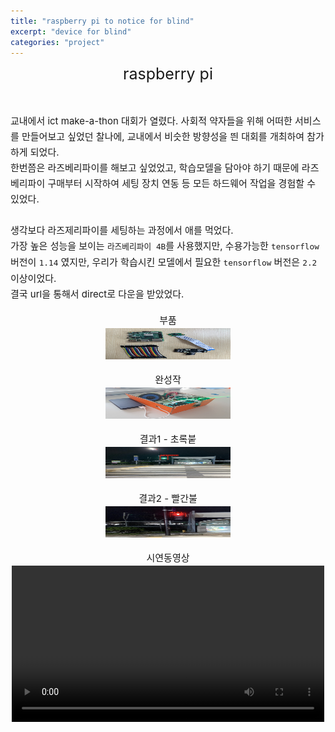 ```yaml
---
title: "raspberry pi to notice for blind"
excerpt: "device for blind"
categories: "project"
---
```


<div style = "font-size: 25px; line-height: 25px;">
<center>raspberry pi</center><br><br>
</div>


<div style = "font-size: 15px; line-height: 25px;">
교내에서 ict make-a-thon 대회가 열렸다. 사회적 약자들을 위해 어떠한 서비스를 만들어보고 싶었던 찰나에, 교내에서 비슷한 방향성을 띈 대회를 개최하여 참가하게 되었다. <br>
한번쯤은 라즈베리파이를 해보고 싶었었고, 학습모델을 담아야 하기 때문에 라즈베리파이 구매부터 시작하여 세팅 장치 연동 등 모든 하드웨어 작업을 경험할 수 있었다. <br><br>
생각보다 라즈제리파이를 세팅하는 과정에서 애를 먹었다. <br>
가장 높은 성능을 보이는 <code>라즈베리파이 4B</code>를 사용했지만, 수용가능한 <code>tensorflow</code> 버전이 <code>1.14</code> 였지만, 우리가 학습시킨 모델에서 필요한 <code>tensorflow</code> 버전은 <code>2.2</code> 이상이었다. <br>
결국 url을 통해서 direct로 다운을 받았었다. <br> 
</div>

<br>
<div style = "font-size: 15px; line-height: 25px;">
<center>부품</center>
</div>
<center><img src = "\assets\images\장치.JPG"  border=0 width = "200" height = "50"></center><br>

<div style = "font-size: 15px; line-height: 25px;">
<center>완성작</center>
</div>
<center><img src = "\assets\images\device.JPG"  border=0 width = "200" height = "50"></center><br>

<div style = "font-size: 15px; line-height: 25px;">
<center>결과1 - 초록붙</center>
</div>
<center><img src = "\assets\images\bluelight.png"  border=0 width = "200" height = "50"></center><br>

<div style = "font-size: 15px; line-height: 25px;">
<center>결과2 - 빨간불</center>
</div>
<center><img src = "\assets\images\redlight.png"  border=0 width = "200" height = "50"></center><br>

<div style = "font-size: 15px; line-height: 25px;">
<center>시연동영상</center>
</div>
<center>
<video src = "\assets\images\final_makertone.mp4" type = "video/mp4" width = "500" controls></video>
</center>

